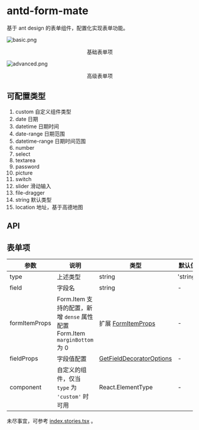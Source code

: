 # antd-form-mate

基于 ant design 的表单组件，配置化实现表单功能。

![basic.png](https://s2.ax1x.com/2019/08/05/eRsRjH.png)
<p align="center">基础表单项</p>

![advanced.png](https://s2.ax1x.com/2019/08/05/eRs2ge.png)
<p align="center">高级表单项</p>


## 可配置类型

1. custom 自定义组件类型
2. date 日期
3. datetime 日期时间
3. date-range 日期范围
4. datetime-range 日期时间范围
5. number
6. select
7. textarea
8. password
9. picture
10. switch
11. slider 滑动输入
12. file-dragger
13. string 默认类型
14. location 地址，基于高德地图

## API

## 表单项

| 参数 | 说明 | 类型 | 默认值 |
| --- | --- | --- | --- |
| type | 上述类型 | string | 'string' |
| field | 字段名 | string | - |
| formItemProps | Form.Item 支持的配置，新增 `dense` 属性配置 Form.Item `marginBottom` 为 0 | 扩展 [FormItemProps](https://ant.design/components/form-cn/#Form.Item) | - |
| fieldProps | 字段值配置  | [GetFieldDecoratorOptions](https://ant.design/components/form-cn/#getFieldDecorator(id,-options)-%E5%8F%82%E6%95%B0) | - |
| component | 自定义的组件，仅当 `type` 为 `'custom'` 时可用 | React.ElementType | - |


未尽事宜，可参考 [index.stories.tsx](/stories/index.stories.tsx) 。
